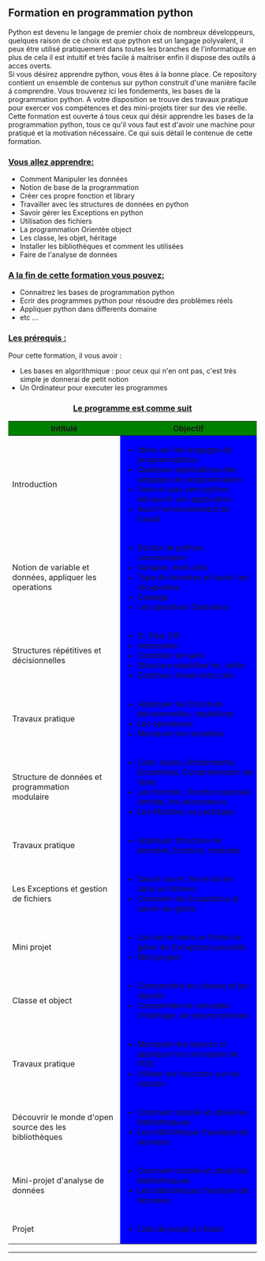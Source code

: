 <h2> Formation en programmation python </h2> 
<p>
    Python est devenu le langage de premier choix de nombreux développeurs, quelques raison de ce choix est que python est un langage polyvalent, il peux être utilisé pratiquement dans toutes les branches de l'informatique en plus de cela il est intuitif et très facile á maitriser enfin il dispose des outils á acces overts. </br>
    Si vous désirez apprendre python, vous êtes á la bonne place. Ce repository contient un ensemble de contenus sur python construit d'une manière facile á comprendre. Vous trouverez ici les fondements, les bases de la programmation python. A votre disposition se trouve des travaux pratique pour exercer vos compétences et des mini-projets tirer sur des vie réelle. </br>
    Cette formation est ouverte á tous ceux qui désir apprendre les bases de la programmation python, tous ce qu'il vous faut est d'avoir une machine pour pratiqué et la motivation nécessaire. Ce qui suis détail le contenue de cette formation. 
</p>
<h3 style = "text-decoration-line:underline;"> Vous allez apprendre:</h3>
<p>
    <ul>
        <li>Comment Manipuler les données</li>
        <li> Notion de base de la programmation </li>
        <li>Créer ces propre fonction et library</li>
        <li>Travailler avec les structures de données en python</li>
        <li>Savoir gérer les Exceptions en python</li>
        <li>Utilisation des fichiers</li>
        <li>La programmation Orientée object </li>
        <li>Les classe, les objet, héritage</li>
        <li>Installer les bibliothèques et comment les utilisées</li>
        <li>Faire de l'analyse de données</li>
    </ul>
</p>
<h3 style = "text-decoration-line:underline;"> A la fin de cette formation vous pouvez:</h3>
<p>
    <ul>
        <li>Connaitrez les bases de programmation python</li>
        <li>Ecrir des programmes python pour résoudre des problèmes réels</li>
        <li>Appliquer python dans differents domaine</li>
        <li>etc ...</li>
    </ul>
</p>
<h3 style = "text-decoration-line:underline;"> Les prérequis : </h3>
<p>
    <span>Pour cette formation, il vous avoir :</span> <br>
    <ul>
        <li>Les bases en algorithmique : pour ceux qui n'en ont pas, c'est très simple je donnerai de petit notion</li>
        <li> Un Ordinateur  pour executer les programmes</li>
    </ul>
</p>
<h3 style = "text-decoration-line:underline; text-align:center">Le programme est comme suit</h3>
<table>
    <thead style= "background-color: green;">
        <tr>
            <th> Intitulé</th>
            <th> Objectif </th>
        </tr>
    </thead>
    <tbody>
        <tr>
            <td>Introduction</td>
            <td style= "background-color: blue;">
                <ul>
                    <li>Idées sur les langages de programmations</li>
                    <li> Quelquea applicationa des langages de programmation </li>
                    <li> Faire un pas vers python, découvrir son application </li>
                    <li> Avoir l'environnement de travail </li>
                </ul>
            </td>
        </tr>
        <tr>
            <td> Notion de variable et données, appliquer les operations</td>
            <td style= "background-color: blue;">
                <ul>
                    <li> Syntax de python, commentaire </li>
                    <li> Variable, mots clés </li>
                    <li> Type de données et savoir les récuperées </li>
                    <li> Castage </li>
                    <li> Les operateur Opérateur</li>
                </ul>
            </td>
        </tr>
        <tr>
            <td> Structures répétitives et décisionnelles</td>
            <td style= "background-color: blue;">
                <ul>
                    <li> If.. Else, Elif</li>
                    <li>Imbrication</li>
                    <li>Condition ternaire</li>
                    <li>Structure répétitive for, while</li>
                    <li> Continue, break mots clés</li>
                </ul>
            </td>
        </tr>
        <tr>
            <td> Travaux pratique </td>
            <td style= "background-color: blue;">
                <ul>
                    <li> Appliquer les Structure décisionnelles, répétitives  </li>
                    <li> Les opérateurs </li>
                    <li> Manipuler les Variables </li>
                </ul>
            </td>
        <tr>
            <td > Structure de données et programmation <br> modulaire </td>
            <td style= "background-color: blue;">
                <ul>
                    <li> Liste, tuples, dictionnaires, Ensembles, Comprehension de listes </li>
                    <li> Les fonction, fonction spéciale lambda, les décorateurs</li>
                    <li> Les Modules ou packages</li>
                </ul>
            </td>
        </tr>
        <tr>
            <td> Travaux pratique  </td>
            <td style= "background-color: blue;">
                <ul>
                    <li> Appliquer Structure de données, fonction, modules </li>
                </ul>
            </td>
        </tr>
        <tr>
            <td> Les Exceptions et gestion de fichiers </td>
            <td style= "background-color: blue;">
                <ul>
                    <li> Savoir ouvrir, lire et écrire dans un fichiers </li>
                    <li> Connaitre les Exceptions et savoir les gérés</li>
                </ul>
            </td>
        </tr>
        <tr>
            <td> Mini projet </td>
            <td style= "background-color: blue;">
                <ul>
                    <li> Lire écrire dans un fichier et gérer les Exceptions possible </li>
                    <li> Mini project</li>
                </ul>
            </td>
        </tr>
        <tr>
            <td> Classe et object</td>
            <td style= "background-color: blue;">
                <ul>
                    <li> Comprendre les classes et les objects </li>
                    <li> Comprendre le concepte d'héritage, de polymorphisme </li>
                </ul>
            </td>
        </tr>
        <tr>
            <td> Travaux pratique </td>
            <td style= "background-color: blue;">
                <ul>
                    <li> Manipuler les objects et appliquer les conceptes de POO </li>
                    <li> Utiliser les fonctions sur les classes </li>
                </ul>
            </td>
        </tr>
        <tr>
            <td> Découvrir le monde d'open source des les bibliothèques </td>
            <td style= "background-color: blue;">
                <ul>
                    <li> Comment installé et utilisé les biblitotheques </li>
                    <li> Les bibliothèque d'analyse de données </li>
                </ul>
            </td>
        </tr>
        <tr>
            <td> Mini-projet d'analyse de données </td>
            <td style= "background-color: blue;">
                <ul>
                    <li> Comment installé et utilisé les biblitotheques </li>
                    <li> Les bibliothèque d'analyse de données </li>
                </ul>
            </td>
            <tr>
            <td> Projet </td>
            <td style= "background-color: blue;">
                <ul>
                    <li> Liste de projet a choisir </li>
                </ul>
            </td>
        </tr>
    </tbody>
</table>
<hr>

